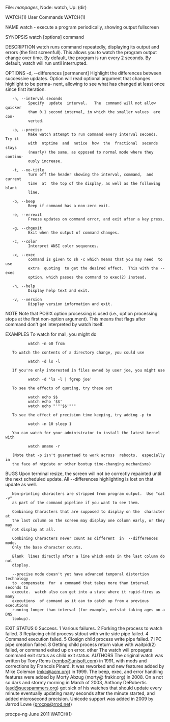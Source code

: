 File: *manpages*,  Node: watch,  Up: (dir)

WATCH(1)                         User Commands                        WATCH(1)



NAME
       watch - execute a program periodically, showing output fullscreen

SYNOPSIS
       watch [options] command

DESCRIPTION
       watch  runs  command  repeatedly, displaying its output and errors (the
       first screenfull).  This allows you to watch the program output  change
       over  time.   By  default,  the  program  is  run  every 2 seconds.  By
       default, watch will run until interrupted.

OPTIONS
       -d, --differences [permanent]
              Highlight the differences between  successive  updates.   Option
              will  read optional argument that changes highlight to be perma-
              nent, allowing to see what has changed at least once since first
              iteration.

       -n, --interval seconds
              Specify  update  interval.   The  command will not allow quicker
              than 0.1 second interval, in which the smaller values  are  con-
              verted.

       -p, --precise
              Make watch attempt to run command every interval seconds. Try it
              with  ntptime  and  notice  how  the  fractional  seconds  stays
              (nearly) the same, as opposed to normal mode where they continu-
              ously increase.

       -t, --no-title
              Turn off the header showing the interval, command,  and  current
              time  at  the top of the display, as well as the following blank
              line.

       -b, --beep
              Beep if command has a non-zero exit.

       -e, --errexit
              Freeze updates on command error, and exit after a key press.

       -g, --chgexit
              Exit when the output of command changes.

       -c, --color
              Interpret ANSI color sequences.

       -x, --exec
              command is given to sh -c which means that you may need  to  use
              extra  quoting  to get the desired effect.  This with the --exec
              option, which passes the command to exec(2) instead.

       -h, --help
              Display help text and exit.

       -v, --version
              Display version information and exit.

NOTE
       Note that POSIX option processing  is  used  (i.e.,  option  processing
       stops  at  the first non-option argument).  This means that flags after
       command don't get interpreted by watch itself.

EXAMPLES
       To watch for mail, you might do

              watch -n 60 from

       To watch the contents of a directory change, you could use

              watch -d ls -l

       If you're only interested in files owned by user joe, you might use

              watch -d 'ls -l | fgrep joe'

       To see the effects of quoting, try these out

              watch echo $$
              watch echo '$$'
              watch echo "'"'$$'"'"

       To see the effect of precision time keeping, try adding -p to

              watch -n 10 sleep 1

       You can watch for your administrator to install the latest kernel with

              watch uname -r

       (Note that -p isn't guaranteed to work across  reboots,  especially  in
       the face of ntpdate or other bootup time-changing mechanisms)

BUGS
       Upon  terminal resize, the screen will not be correctly repainted until
       the next scheduled update.  All --differences highlighting is  lost  on
       that update as well.

       Non-printing characters are stripped from program output.  Use "cat -v"
       as part of the command pipeline if you want to see them.

       Combining Characters that are supposed to display on the  character  at
       the last column on the screen may display one column early, or they may
       not display at all.

       Combining Characters never count as different  in  --differences  mode.
       Only the base character counts.

       Blank  lines directly after a line which ends in the last column do not
       display.

       --precise mode doesn't yet have advanced temporal distortion technology
       to  compensate  for  a command that takes more than interval seconds to
       execute.  watch also can get into a state where it rapid-fires as  many
       executions  of command as it can to catch up from a previous executions
       running longer than interval (for example, netstat taking ages on a DNS
       lookup).

EXIT STATUS
              0      Success.
              1      Various failures.
              2      Forking the process to watch failed.
              3      Replacing  child  process  stdout  with  write  side pipe
                     failed.
              4      Command execution failed.
              5      Closign child process write pipe failed.
              7      IPC pipe creation failed.
              8      Getting  child  process  return  value  with   waitpid(2)
                     failed, or command exited up on error.
              other  The  watch  will  propagate  command exit status as child
                     exit status.
AUTHORS
       The original watch was written  by  Tony  Rems  ⟨rembo@unisoft.com⟩  in
       1991,  with  mods  and corrections by Francois Pinard.  It was reworked
       and new features added by Mike Coleman ⟨mkc@acm.org⟩ in 1999. The beep,
       exec,  and  error  handling  features were added by Morty Abzug ⟨morty@
       frakir.org⟩ in 2008.  On a not so dark and stormy morning in  March  of
       2003,  Anthony DeRobertis ⟨asd@suespammers.org⟩ got sick of his watches
       that should update every minute eventually updating many seconds  after
       the  minute  started, and added microsecond precision.  Unicode support
       was added in 2009 by Jarrod Lowe ⟨procps@rrod.net⟩



procps-ng                          June 2011                          WATCH(1)
